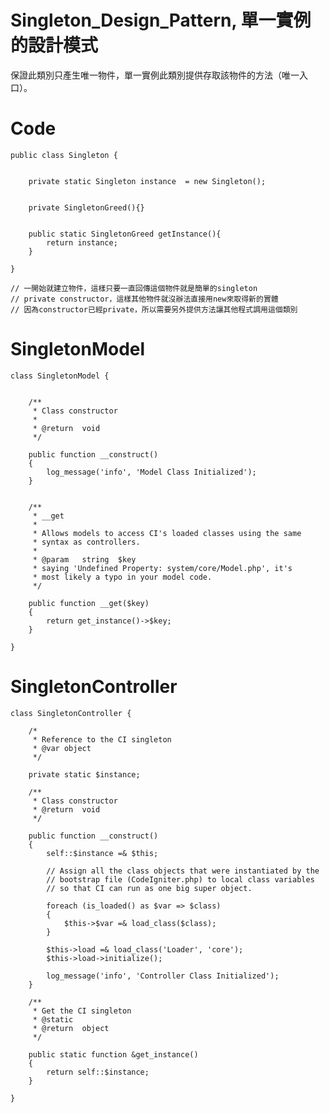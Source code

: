 # Singleton_Design_Pattern, 單一實例的設計模式

保證此類別只產生唯一物件，單一實例此類別提供存取該物件的方法（唯一入口）。

# Code

    public class Singleton {
    
        
        private static Singleton instance  = new Singleton();

        
        private SingletonGreed(){}

       
        public static SingletonGreed getInstance(){
            return instance;
        }
        
    }
    
    // 一開始就建立物件，這樣只要一直回傳這個物件就是簡單的singleton
    // private constructor，這樣其他物件就沒辦法直接用new來取得新的實體
    // 因為constructor已經private，所以需要另外提供方法讓其他程式調用這個類別
    
# SingletonModel

    class SingletonModel {
    

        /**
         * Class constructor
         *
         * @return	void
         */
         
        public function __construct()
        {
            log_message('info', 'Model Class Initialized');
        }


        /**
         * __get 
         *
         * Allows models to access CI's loaded classes using the same
         * syntax as controllers.
         *
         * @param	string	$key
         * saying 'Undefined Property: system/core/Model.php', it's
         * most likely a typo in your model code.
         */

        public function __get($key)
        {
            return get_instance()->$key;
        }

    }
    
# SingletonController

    class SingletonController {

        /*
         * Reference to the CI singleton
         * @var	object
         */
         
        private static $instance;

        /**
         * Class constructor
         * @return	void
         */
         
        public function __construct()
        {
            self::$instance =& $this;

            // Assign all the class objects that were instantiated by the
            // bootstrap file (CodeIgniter.php) to local class variables
            // so that CI can run as one big super object.
            
            foreach (is_loaded() as $var => $class)
            {
                $this->$var =& load_class($class);
            }

            $this->load =& load_class('Loader', 'core');
            $this->load->initialize();
            
            log_message('info', 'Controller Class Initialized');
        }

        /**
         * Get the CI singleton
         * @static
         * @return	object
         */
         
        public static function &get_instance()
        {
            return self::$instance;
        }

    }
